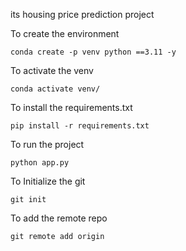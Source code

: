 its housing price prediction project

To create the environment 

```
conda create -p venv python ==3.11 -y

```
To activate the venv

```
conda activate venv/
```
To install the requirements.txt
```
pip install -r requirements.txt
```
To run the project
```
python app.py
```
To Initialize the git 

```
git init
```
To add the remote repo 

```
git remote add origin

```
